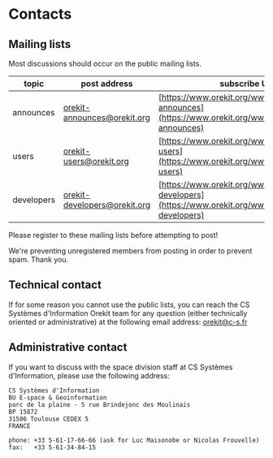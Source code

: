 <!--- Copyright 2002-2016 CS Systèmes d'Information
  Licensed under the Apache License, Version 2.0 (the "License");
  you may not use this file except in compliance with the License.
  You may obtain a copy of the License at
  
    http://www.apache.org/licenses/LICENSE-2.0
  
  Unless required by applicable law or agreed to in writing, software
  distributed under the License is distributed on an "AS IS" BASIS,
  WITHOUT WARRANTIES OR CONDITIONS OF ANY KIND, either express or implied.
  See the License for the specific language governing permissions and
  limitations under the License.
-->

# Contacts

## Mailing lists

Most discussions should occur on the public mailing lists.

|     topic     |         post address         |                                            subscribe URL                                                           |                                               archive URL                                            |
|---------------|------------------------------|--------------------------------------------------------------------------------------------------------------------|------------------------------------------------------------------------------------------------------|
|  announces    | orekit-announces@orekit.org  |   [https://www.orekit.org/wws/subscribe/orekit-announces](https://www.orekit.org/wws/subscribe/orekit-announces)   | [https://www.orekit.org/wws/arc/orekit-announces](https://www.orekit.org/wws/arc/orekit-announces)   |
|     users     |   orekit-users@orekit.org    |   [https://www.orekit.org/wws/subscribe/orekit-users](https://www.orekit.org/wws/subscribe/orekit-users)           | [https://www.orekit.org/wws/arc/orekit-users](https://www.orekit.org/wws/arc/orekit-users)           |
|   developers  | orekit-developers@orekit.org |   [https://www.orekit.org/wws/subscribe/orekit-developers](https://www.orekit.org/wws/subscribe/orekit-developers) | [https://www.orekit.org/wws/arc/orekit-developers](https://www.orekit.org/wws/arc/orekit-developers) |

Please register to these mailing lists before attempting to post!

We're preventing unregistered members from posting in order to prevent spam. Thank you.

## Technical contact

If for some reason you cannot use the public lists, you can reach the CS
Systèmes d'Information Orekit team for any question (either technically
oriented or administrative) at the following email address:
[orekit@c-s.fr](mailto:orekit@c-s.fr)

## Administrative contact

If you want to discuss with the space division staff at CS Systèmes d'Information,
please use the following address:

    CS Systèmes d'Information
    BU E-space & Geoinformation
    parc de la plaine - 5 rue Brindejonc des Moulinais
    BP 15872
    31506 Toulouse CEDEX 5
    FRANCE

    phone: +33 5-61-17-66-66 (ask for Luc Maisonobe or Nicolas Frouvelle)
    fax:   +33 5-61-34-84-15
